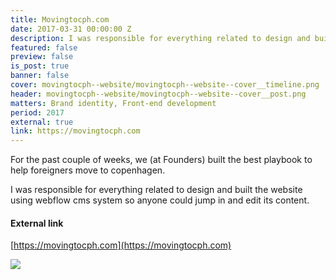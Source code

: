 ```yaml
---
title: Movingtocph.com
date: 2017-03-31 00:00:00 Z
description: I was responsible for everything related to design and built the website using webflow cms system so anyone could jump in and edit its content.
featured: false
preview: false
is_post: true
banner: false
cover: movingtocph--website/movingtocph--website--cover__timeline.png
header: movingtocph--website/movingtocph--website--cover__post.png
matters: Brand identity, Front-end development
period: 2017
external: true
link: https://movingtocph.com
---
```


For the past couple of weeks, we (at Founders) built the best playbook to help foreigners  move to copenhagen.

I was responsible for everything related to design and built the website using webflow cms system so anyone could jump in and edit its content.

#### External link

[https://movingtocph.com](https://movingtocph.com)

![](../../assets/images/posts/movingtocph--website/movingtocph--website--content--0.png)

